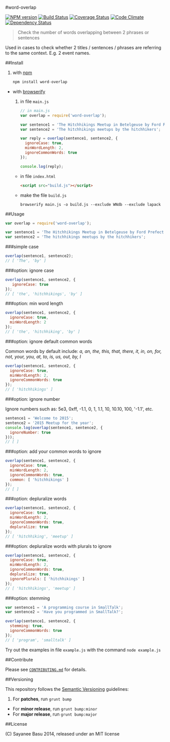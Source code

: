 #word-overlap

[![NPM version](https://badge.fury.io/js/word-overlap.svg)](http://badge.fury.io/js/word-overlap) [![Build Status](https://travis-ci.org/sayanee/word-overlap.svg?branch=master)](https://travis-ci.org/sayanee/word-overlap) [![Coverage Status](https://img.shields.io/coveralls/sayanee/word-overlap.svg)](https://coveralls.io/r/sayanee/word-overlap) [![Code Climate](https://codeclimate.com/github/sayanee/word-overlap/badges/gpa.svg)](https://codeclimate.com/github/sayanee/word-overlap) [![Dependency Status](https://gemnasium.com/sayanee/word-overlap.svg)](https://gemnasium.com/sayanee/word-overlap)

> Check the number of words overlapping between 2 phrases or sentences

Used in cases to check whether 2 titles / sentences / phrases are referring to the same context. E.g. 2 event names.


##Install

1. with [npm](https://www.npmjs.org/)

	```js
	npm install word-overlap
	```
- with [browserify](http://browserify.org/)
	1. in file `main.js`

		```js
		// in main.js
		var overlap = require('word-overlap');

		var sentence1 = 'The Hitchhikings Meetup in Betelgeuse by Ford Prefect';
		var sentence2 = 'The hitchhikings meetups by the hitchhikers';

		var reply = overlap(sentence1, sentence2, {
		  ignoreCase: true,
		  minWordLength: 2,
		  ignoreCommonWords: true
		});

		console.log(reply);
		```
	- in file `index.html`

		```html
		<script src="build.js"></script>
		```
	- make the file `build.js`

		```shell
		browserify main.js -o build.js --exclude WNdb --exclude lapack
		```



##Usage

```js
var overlap = require('word-overlap');

var sentence1 = 'The Hitchhikings Meetup in Betelgeuse by Ford Prefect';
var sentence2 = 'The hitchhikings meetups by the hitchhikers';
```

###simple case

```js
overlap(sentence1, sentence2);
// [ 'The', 'by' ]
```

###option: ignore case

```js
overlap(sentence1, sentence2, {
   ignoreCase: true
});
// [ 'the', 'hitchhikings', 'by' ]
```

###option: min word length

```js
overlap(sentence1, sentence2, {
  ignoreCase: true,
  minWordLength: 2
});
// [ 'the', 'hitchhiking', 'by' ]
```

###option: ignore default common words

Common words by default include: *a, an, the, this, that, there, it, in, on, for, not, your, you, at,
to, is, us, out, by, I*

```js
overlap(sentence1, sentence2, {
  ignoreCase: true,
  minWordLength: 2,
  ignoreCommonWords: true
});
// [ 'hitchhikings' ]
```

###option: ignore number

Ignore numbers such as: 5e3, 0xff, -1.1, 0, 1, 1.1, 10, 10.10, 100, '-1.1', etc.

```js
sentence1 = 'Welcome to 2015';
sentence2 = '2015 Meetup for the year';
console.log(overlap(sentence1, sentence2, {
  ignoreNumber: true
}));
// [ ]
```

###option: add your common words to ignore

```js
overlap(sentence1, sentence2, {
  ignoreCase: true,
  minWordLength: 2,
  ignoreCommonWords: true,
  common: [ 'hitchhikings' ]
});
// [ ]
```

###option: depluralize words

```js
overlap(sentence1, sentence2, {
  ignoreCase: true,
  minWordLength: 2,
  ignoreCommonWords: true,
  depluralize: true
});
// [ 'hitchhiking', 'meetup' ]
```

###option: depluralize words with plurals to ignore

```js
overlap(sentence1, sentence2, {
  ignoreCase: true,
  minWordLength: 2,
  ignoreCommonWords: true,
  depluralize: true,
  ignorePlurals: [ 'hitchhikings' ]
});
// [ 'hitchhikings', 'meetup' ]
```

###option: stemming

```js
var sentence1 = 'A programming course in SmallTalk';
var sentence2 = 'Have you programmed in SmallTalk?';

overlap(sentence1, sentence2, {
  stemming: true,
  ignoreCommonWords: true
});
// [ 'program', 'smalltalk' ]
```

Try out the examples in file `example.js` with the command `node example.js`

##Contribute

Please see [`CONTRIBUTING.md`](CONTRIBUTING.md) for details.

##Versioning

This repository follows the [Semantic Versioning](http://semver.org/) guidelines:

1. For **patches**, run `grunt bump`
- For **minor release**, run `grunt bump:minor`
- For **major release**, run `grunt bump:major`

##License

(C) Sayanee Basu 2014, released under an MIT license